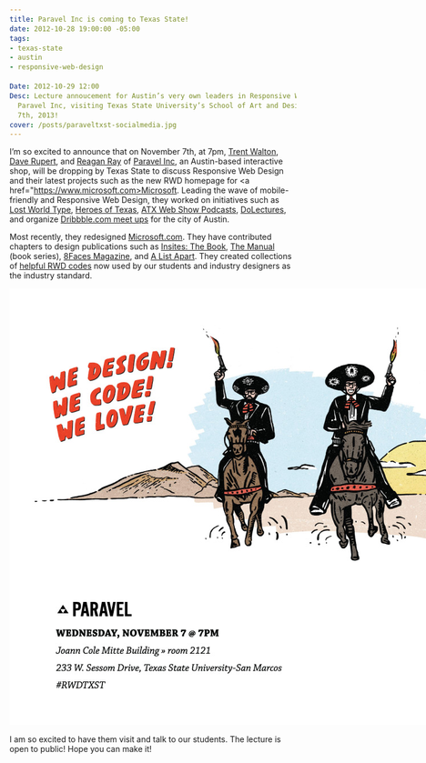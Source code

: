 ```yaml
---
title: Paravel Inc is coming to Texas State!
date: 2012-10-28 19:00:00 -05:00
tags:
- texas-state
- austin
- responsive-web-design

Date: 2012-10-29 12:00
Desc: Lecture annoucement for Austin’s very own leaders in Responsive Web Design,
  Paravel Inc, visiting Texas State University’s School of Art and Design on November
  7th, 2013!
cover: /posts/paraveltxst-socialmedia.jpg
---
```


I’m so excited to announce that on November 7th, at 7pm, <a href="https://www.twitter.com/trentwalton">Trent Walton</a>, <a href="https://www.twitter.com/davatron5000" >Dave Rupert</a>, and <a href="https://www.twitter.com/raygunray" >Reagan Ray</a> of <a href="https://www.paravelinc.com">Paravel Inc</a>, an Austin-based interactive shop, will be dropping by Texas State to discuss Responsive Web Design and their latest projects such as the new RWD homepage for <a href="https://www.microsoft.com>Microsoft</a>. Leading the wave of mobile-friendly and Responsive Web Design, they worked on initiatives such as <a href="https://lostworldsfairs.com/">Lost World Type</a>, <a href="https://heroesoftexas.com/">Heroes of Texas</a>, <a href="https://atxwebshow.com/">ATX Web Show Podcasts</a>, <a href="https://www.dolectures.com" >DoLectures</a>, and organize <a href="https://www.twitter.com/atxdribbble">Dribbble.com meet ups</a> for the city of Austin.

Most recently, they redesigned <a href="https://Microsoft.com/">Microsoft.com</a>. They have contributed chapters to design publications such as <a href="shop.viewportindustries.com/products/insites-the-book">Insites: The Book</a>, <a href="alwaysreadthemanual.com">The Manual</a> (book series), <a href="https://www.8faces.com">8Faces Magazine</a>, and <a href="https://www.alistapart.com/articles/mo-pixels-mo-problems/" >A List Apart</a>. They created collections of <a href="https://fitvidsjs.com/" >helpful RWD codes</a> now used by our students and industry designers as the industry standard.

<img src="/static/img/posts/paraveltxst-socialmedia.jpg" alt="poster for paravel lecture" style="max-width: 1024px; margin: 0 auto;">

I am so excited to have them visit and talk to our students. The lecture is open to public! Hope you can make it!
